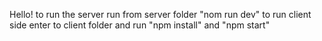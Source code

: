Hello!
to run the server run from server folder "nom run dev"
to run client side enter to client folder and run "npm install" and "npm start"

